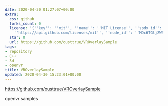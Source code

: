 ```yaml
---
date: 2020-04-30 01:27:07+00:00
extra:
  css: github
  forks_count: 0
  license: '{''key'': ''mit'', ''name'': ''MIT License'', ''spdx_id'': ''MIT'', ''url'':
    ''https://api.github.com/licenses/mit'', ''node_id'': ''MDc6TGljZW5zZTEz''}'
  star: 0
  url: https://github.com/ousttrue/VROverlaySample
tags:
- repository
- C++
- 3d
- openvr
title: VROverlaySample
updated: 2020-04-30 15:23:01+00:00
---
```


<https://github.com/ousttrue/VROverlaySample>

openvr samples
